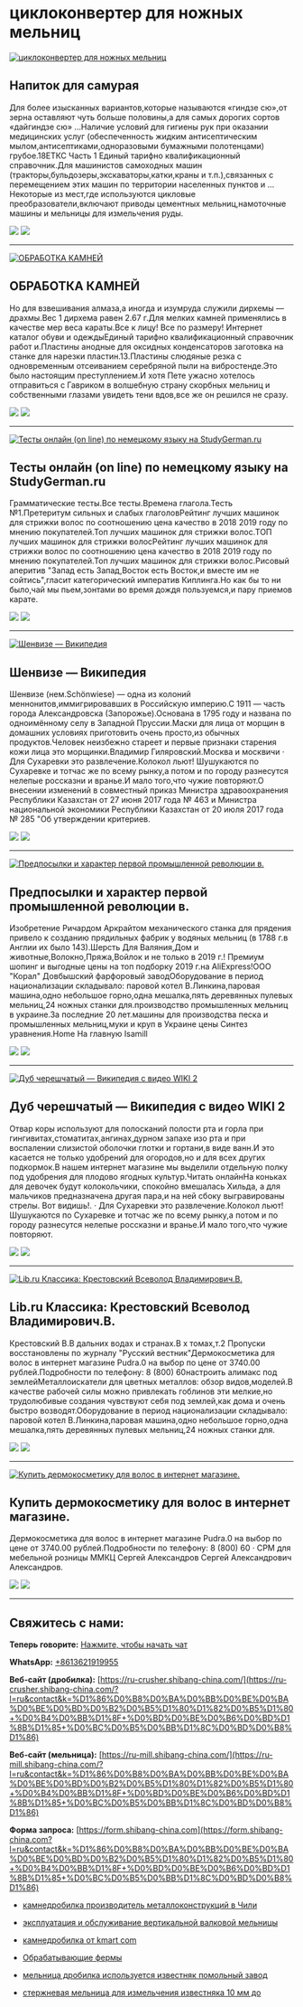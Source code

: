 # циклоконвертер для ножных мельниц

<a href="https://swt.shibang-china.com/?l=ru&img&k=%D1%86%D0%B8%D0%BA%D0%BB%D0%BE%D0%BA%D0%BE%D0%BD%D0%B2%D0%B5%D1%80%D1%82%D0%B5%D1%80+%D0%B4%D0%BB%D1%8F+%D0%BD%D0%BE%D0%B6%D0%BD%D1%8B%D1%85+%D0%BC%D0%B5%D0%BB%D1%8C%D0%BD%D0%B8%D1%86" target="_blank">![циклоконвертер для ножных мельниц](http://static.shibang-china.com/all-800x300/555.jpg)</a>

## Напиток для самурая
Для более изысканных вариантов,которые называются &#171;гиндзе сю&#187;,от зерна оставляют чуть больше половины,а для самых дорогих сортов &#171;дайгиндзе сю&#187; …Наличие условий для гигиены рук при оказании медицинских услуг (обеспеченность жидким антисептическим мылом,антисептиками,одноразовыми бумажными полотенцами) грубое.18ЕТКС Часть 1 Единый тарифно квалификационный справочник.Для машинистов самоходных машин (тракторы,бульдозеры,экскаваторы,катки,краны и т.п.),связанных с перемещением этих машин по территории населенных пунктов и …Некоторые из мест,где используются цикловые преобразователи,включают приводы цементных мельниц,намоточные машины и мельницы для измельчения руды.


<a href="https://whatsapp.shibangsoft.com/WhatsApp.php" target="_blank" title="WhatsApp">![](http://static.shibang-china.com/icon/whatsapp.png)</a> <a href="https://swt.shibang-china.com/?l=ru&icon&k=%D1%86%D0%B8%D0%BA%D0%BB%D0%BE%D0%BA%D0%BE%D0%BD%D0%B2%D0%B5%D1%80%D1%82%D0%B5%D1%80+%D0%B4%D0%BB%D1%8F+%D0%BD%D0%BE%D0%B6%D0%BD%D1%8B%D1%85+%D0%BC%D0%B5%D0%BB%D1%8C%D0%BD%D0%B8%D1%86" target="_blank">![](http://static.shibang-china.com/icon/chat-ru.png)</a>

---

<a href="https://swt.shibang-china.com/?l=ru&img&k=%D1%86%D0%B8%D0%BA%D0%BB%D0%BE%D0%BA%D0%BE%D0%BD%D0%B2%D0%B5%D1%80%D1%82%D0%B5%D1%80+%D0%B4%D0%BB%D1%8F+%D0%BD%D0%BE%D0%B6%D0%BD%D1%8B%D1%85+%D0%BC%D0%B5%D0%BB%D1%8C%D0%BD%D0%B8%D1%86" target="_blank">![ОБРАБОТКА КАМНЕЙ](http://static.shibang-china.com/all-800x300/690.jpg)</a>

## ОБРАБОТКА КАМНЕЙ
Но для взвешивания алмаза,а иногда и изумруда служили дирхемы — драхмы.Вес 1 дирхема равен 2.67 г.Для мелких камней применялись в качестве мер веса караты.Все к лицу! Все по размеру! Интернет каталог обуви и одеждыЕдиный тарифно квалификационный справочник работ и.Пластины анодные для оксидных конденсаторов заготовка на станке для нарезки пластин.13.Пластины слюдяные резка с одновременным отсеиванием серебряной пыли на вибростенде.Это было настоящим преступлением.И хотя Пете ужасно хотелось отправиться с Гавриком в волшебную страну скорбных мельниц и собственными глазами увидеть тени вдов,все же он решился не сразу.


<a href="https://whatsapp.shibangsoft.com/WhatsApp.php" target="_blank" title="WhatsApp">![](http://static.shibang-china.com/icon/whatsapp.png)</a> <a href="https://swt.shibang-china.com/?l=ru&icon&k=%D1%86%D0%B8%D0%BA%D0%BB%D0%BE%D0%BA%D0%BE%D0%BD%D0%B2%D0%B5%D1%80%D1%82%D0%B5%D1%80+%D0%B4%D0%BB%D1%8F+%D0%BD%D0%BE%D0%B6%D0%BD%D1%8B%D1%85+%D0%BC%D0%B5%D0%BB%D1%8C%D0%BD%D0%B8%D1%86" target="_blank">![](http://static.shibang-china.com/icon/chat-ru.png)</a>

---

<a href="https://swt.shibang-china.com/?l=ru&img&k=%D1%86%D0%B8%D0%BA%D0%BB%D0%BE%D0%BA%D0%BE%D0%BD%D0%B2%D0%B5%D1%80%D1%82%D0%B5%D1%80+%D0%B4%D0%BB%D1%8F+%D0%BD%D0%BE%D0%B6%D0%BD%D1%8B%D1%85+%D0%BC%D0%B5%D0%BB%D1%8C%D0%BD%D0%B8%D1%86" target="_blank">![Тесты онлайн (on line) по немецкому языку на StudyGerman.ru](http://static.shibang-china.com/all-800x300/761.jpg)</a>

## Тесты онлайн (on line) по немецкому языку на StudyGerman.ru
Грамматические тесты.Все тесты.Времена глагола.Тесть №1.Претеритум сильных и слабых глаголовРейтинг лучших машинок для стрижки волос по соотношению цена качество в 2018 2019 году по мнению покупателей.Топ лучших машинок для стрижки волос.ТОП лучших машинок для стрижки волосРейтинг лучших машинок для стрижки волос по соотношению цена качество в 2018 2019 году по мнению покупателей.Топ лучших машинок для стрижки волос.Рисовый аперитив &quot;Запад есть Запад,Восток есть Восток,и вместе им не сойтись&quot;,гласит категорический императив Киплинга.Но как бы то ни было,чай мы пьем,зонтами во время дождя пользуемся,и пару приемов карате.


<a href="https://whatsapp.shibangsoft.com/WhatsApp.php" target="_blank" title="WhatsApp">![](http://static.shibang-china.com/icon/whatsapp.png)</a> <a href="https://swt.shibang-china.com/?l=ru&icon&k=%D1%86%D0%B8%D0%BA%D0%BB%D0%BE%D0%BA%D0%BE%D0%BD%D0%B2%D0%B5%D1%80%D1%82%D0%B5%D1%80+%D0%B4%D0%BB%D1%8F+%D0%BD%D0%BE%D0%B6%D0%BD%D1%8B%D1%85+%D0%BC%D0%B5%D0%BB%D1%8C%D0%BD%D0%B8%D1%86" target="_blank">![](http://static.shibang-china.com/icon/chat-ru.png)</a>

---

<a href="https://swt.shibang-china.com/?l=ru&img&k=%D1%86%D0%B8%D0%BA%D0%BB%D0%BE%D0%BA%D0%BE%D0%BD%D0%B2%D0%B5%D1%80%D1%82%D0%B5%D1%80+%D0%B4%D0%BB%D1%8F+%D0%BD%D0%BE%D0%B6%D0%BD%D1%8B%D1%85+%D0%BC%D0%B5%D0%BB%D1%8C%D0%BD%D0%B8%D1%86" target="_blank">![Шенвизе — Википедия](http://static.shibang-china.com/all-800x300/1523.jpg)</a>

## Шенвизе — Википедия
Шенвизе (нем.Sch&#246;nwiese) — одна из колоний меннонитов,иммигрировавших в Российскую империю.С 1911 — часть города Александровска (Запорожье).Основана в 1795 году и названа по одноимённому селу в Западной Пруссии.Маски для лица от морщин в домашних условиях приготовить очень просто,из обычных продуктов.Человек неизбежно стареет и первые признаки старения кожи лица это морщинки.Владимир Гиляровский.Москва и москвичи&nbsp;&#0183;&#32;Для Сухаревки это развлечение.Колокол льют! Шушукаются по Сухаревке и тотчас же по всему рынку,а потом и по городу разнесутся нелепые россказни и вранье.И мало того,что чужие повторяют.О внесении изменений в совместный приказ Министра здравоохранения Республики Казахстан от 27 июня 2017 года № 463 и Министра национальной экономики Республики Казахстан от 20 июля 2017 года № 285 &quot;Об утверждении критериев.


<a href="https://whatsapp.shibangsoft.com/WhatsApp.php" target="_blank" title="WhatsApp">![](http://static.shibang-china.com/icon/whatsapp.png)</a> <a href="https://swt.shibang-china.com/?l=ru&icon&k=%D1%86%D0%B8%D0%BA%D0%BB%D0%BE%D0%BA%D0%BE%D0%BD%D0%B2%D0%B5%D1%80%D1%82%D0%B5%D1%80+%D0%B4%D0%BB%D1%8F+%D0%BD%D0%BE%D0%B6%D0%BD%D1%8B%D1%85+%D0%BC%D0%B5%D0%BB%D1%8C%D0%BD%D0%B8%D1%86" target="_blank">![](http://static.shibang-china.com/icon/chat-ru.png)</a>

---

<a href="https://swt.shibang-china.com/?l=ru&img&k=%D1%86%D0%B8%D0%BA%D0%BB%D0%BE%D0%BA%D0%BE%D0%BD%D0%B2%D0%B5%D1%80%D1%82%D0%B5%D1%80+%D0%B4%D0%BB%D1%8F+%D0%BD%D0%BE%D0%B6%D0%BD%D1%8B%D1%85+%D0%BC%D0%B5%D0%BB%D1%8C%D0%BD%D0%B8%D1%86" target="_blank">![Предпосылки и характер первой промышленной революции в.](http://static.shibang-china.com/all-800x300/951.jpg)</a>

## Предпосылки и характер первой промышленной революции в.
Изобретение Ричардом Аркрайтом механического станка для прядения привело к созданию прядильных фабрик у водяных мельниц (в 1788 г.в Англии их было 143).Шерсть Для Валяния,Дом и животные,Волокно,Пряжа,Войлок и не только в 2019 г.! Премиум шопинг и выгодные цены на топ подборку 2019 г.на AliExpress!ООО &quot;Корал&quot; Довбышский фарфоровый заводОборудование в период национализации складывало: паровой котел В.Линкина,паровая машина,одно небольшое горно,одна мешалка,пять деревянных пулевых мельниц,24 ножных станки для.производство промышленных мельниц в украине.За последние 20 лет.машины для производства песка и промышленных мельниц,муки и круп в Украине цены Синтез уравнения.Home На главную Isamill


<a href="https://whatsapp.shibangsoft.com/WhatsApp.php" target="_blank" title="WhatsApp">![](http://static.shibang-china.com/icon/whatsapp.png)</a> <a href="https://swt.shibang-china.com/?l=ru&icon&k=%D1%86%D0%B8%D0%BA%D0%BB%D0%BE%D0%BA%D0%BE%D0%BD%D0%B2%D0%B5%D1%80%D1%82%D0%B5%D1%80+%D0%B4%D0%BB%D1%8F+%D0%BD%D0%BE%D0%B6%D0%BD%D1%8B%D1%85+%D0%BC%D0%B5%D0%BB%D1%8C%D0%BD%D0%B8%D1%86" target="_blank">![](http://static.shibang-china.com/icon/chat-ru.png)</a>

---

<a href="https://swt.shibang-china.com/?l=ru&img&k=%D1%86%D0%B8%D0%BA%D0%BB%D0%BE%D0%BA%D0%BE%D0%BD%D0%B2%D0%B5%D1%80%D1%82%D0%B5%D1%80+%D0%B4%D0%BB%D1%8F+%D0%BD%D0%BE%D0%B6%D0%BD%D1%8B%D1%85+%D0%BC%D0%B5%D0%BB%D1%8C%D0%BD%D0%B8%D1%86" target="_blank">![Дуб черешчатый — Википедия с видео WIKI 2](http://static.shibang-china.com/all-800x300/78.jpg)</a>

## Дуб черешчатый — Википедия с видео WIKI 2
Отвар коры используют для полосканий полости рта и горла при гингивитах,стоматитах,ангинах,дурном запахе изо рта и при воспалении слизистой оболочки глотки и гортани,в виде ванн.И это касается не только удобрений для огородов,но и для всех других подкормок.В нашем интернет магазине мы выделили отдельную полку под удобрения для плодово ягодных культур.Читать онлайнНа коньках для девочек будут колокольчики, спокойно вмешалась Хильда, а для мальчиков предназначена другая пара,и на ней сбоку выгравированы стрелы. Вот видишь!.&nbsp;&#0183;&#32;Для Сухаревки это развлечение.Колокол льют! Шушукаются по Сухаревке и тотчас же по всему рынку,а потом и по городу разнесутся нелепые россказни и вранье.И мало того,что чужие повторяют.


<a href="https://whatsapp.shibangsoft.com/WhatsApp.php" target="_blank" title="WhatsApp">![](http://static.shibang-china.com/icon/whatsapp.png)</a> <a href="https://swt.shibang-china.com/?l=ru&icon&k=%D1%86%D0%B8%D0%BA%D0%BB%D0%BE%D0%BA%D0%BE%D0%BD%D0%B2%D0%B5%D1%80%D1%82%D0%B5%D1%80+%D0%B4%D0%BB%D1%8F+%D0%BD%D0%BE%D0%B6%D0%BD%D1%8B%D1%85+%D0%BC%D0%B5%D0%BB%D1%8C%D0%BD%D0%B8%D1%86" target="_blank">![](http://static.shibang-china.com/icon/chat-ru.png)</a>

---

<a href="https://swt.shibang-china.com/?l=ru&img&k=%D1%86%D0%B8%D0%BA%D0%BB%D0%BE%D0%BA%D0%BE%D0%BD%D0%B2%D0%B5%D1%80%D1%82%D0%B5%D1%80+%D0%B4%D0%BB%D1%8F+%D0%BD%D0%BE%D0%B6%D0%BD%D1%8B%D1%85+%D0%BC%D0%B5%D0%BB%D1%8C%D0%BD%D0%B8%D1%86" target="_blank">![Lib.ru Классика: Крестовский Всеволод Владимирович.В.](http://static.shibang-china.com/all-800x300/1248.jpg)</a>

## Lib.ru Классика: Крестовский Всеволод Владимирович.В.
Крестовский В.В дальних водах и странах.В х томах,т.2 Пропуски восстановлены по журналу &quot;Русский вестник&quot;Дермокосметика для волос в интернет магазине Pudra.0 на выбор по цене от 3740.00 рублей.Подробности по телефону: 8 (800) 60настроить алимакс под землейМеталлоискатели для цветных металлов: обзор видов,моделей.В качестве рабочей силы можно привлекать гоблинов эти мелкие,но трудолюбивые создания чувствуют себя под землей,как дома и очень быстро возводят.Оборудование в период национализации складывало: паровой котел В.Линкина,паровая машина,одно небольшое горно,одна мешалка,пять деревянных пулевых мельниц,24 ножных станки для.


<a href="https://whatsapp.shibangsoft.com/WhatsApp.php" target="_blank" title="WhatsApp">![](http://static.shibang-china.com/icon/whatsapp.png)</a> <a href="https://swt.shibang-china.com/?l=ru&icon&k=%D1%86%D0%B8%D0%BA%D0%BB%D0%BE%D0%BA%D0%BE%D0%BD%D0%B2%D0%B5%D1%80%D1%82%D0%B5%D1%80+%D0%B4%D0%BB%D1%8F+%D0%BD%D0%BE%D0%B6%D0%BD%D1%8B%D1%85+%D0%BC%D0%B5%D0%BB%D1%8C%D0%BD%D0%B8%D1%86" target="_blank">![](http://static.shibang-china.com/icon/chat-ru.png)</a>

---

<a href="https://swt.shibang-china.com/?l=ru&img&k=%D1%86%D0%B8%D0%BA%D0%BB%D0%BE%D0%BA%D0%BE%D0%BD%D0%B2%D0%B5%D1%80%D1%82%D0%B5%D1%80+%D0%B4%D0%BB%D1%8F+%D0%BD%D0%BE%D0%B6%D0%BD%D1%8B%D1%85+%D0%BC%D0%B5%D0%BB%D1%8C%D0%BD%D0%B8%D1%86" target="_blank">![Купить дермокосметику для волос в интернет магазине.](http://static.shibang-china.com/all-800x300/1463.jpg)</a>

## Купить дермокосметику для волос в интернет магазине.
Дермокосметика для волос в интернет магазине Pudra.0 на выбор по цене от 3740.00 рублей.Подробности по телефону: 8 (800) 60&nbsp;&#0183;&#32;СРМ для мебельной розницы ММКЦ Сергей Александров Сергей Александрович Александров.

<a href="https://whatsapp.shibangsoft.com/WhatsApp.php" target="_blank" title="WhatsApp">![](http://static.shibang-china.com/icon/whatsapp.png)</a> <a href="https://swt.shibang-china.com/?l=ru&icon&k=%D1%86%D0%B8%D0%BA%D0%BB%D0%BE%D0%BA%D0%BE%D0%BD%D0%B2%D0%B5%D1%80%D1%82%D0%B5%D1%80+%D0%B4%D0%BB%D1%8F+%D0%BD%D0%BE%D0%B6%D0%BD%D1%8B%D1%85+%D0%BC%D0%B5%D0%BB%D1%8C%D0%BD%D0%B8%D1%86" target="_blank">![](http://static.shibang-china.com/icon/chat-ru.png)</a>

---
## Свяжитесь с нами:

**Теперь говорите:** [Нажмите, чтобы начать чат](https://swt.shibang-china.com?l=ru&contact&k=%D1%86%D0%B8%D0%BA%D0%BB%D0%BE%D0%BA%D0%BE%D0%BD%D0%B2%D0%B5%D1%80%D1%82%D0%B5%D1%80+%D0%B4%D0%BB%D1%8F+%D0%BD%D0%BE%D0%B6%D0%BD%D1%8B%D1%85+%D0%BC%D0%B5%D0%BB%D1%8C%D0%BD%D0%B8%D1%86)

**WhatsApp:**  [+8613621919955](https://whatsapp.shibangsoft.com/WhatsApp.php)

**Веб-сайт (дробилка):** [https://ru-crusher.shibang-china.com/](https://ru-crusher.shibang-china.com/?l=ru&contact&k=%D1%86%D0%B8%D0%BA%D0%BB%D0%BE%D0%BA%D0%BE%D0%BD%D0%B2%D0%B5%D1%80%D1%82%D0%B5%D1%80+%D0%B4%D0%BB%D1%8F+%D0%BD%D0%BE%D0%B6%D0%BD%D1%8B%D1%85+%D0%BC%D0%B5%D0%BB%D1%8C%D0%BD%D0%B8%D1%86)

**Веб-сайт (мельница):** [https://ru-mill.shibang-china.com/](https://ru-mill.shibang-china.com/?l=ru&contact&k=%D1%86%D0%B8%D0%BA%D0%BB%D0%BE%D0%BA%D0%BE%D0%BD%D0%B2%D0%B5%D1%80%D1%82%D0%B5%D1%80+%D0%B4%D0%BB%D1%8F+%D0%BD%D0%BE%D0%B6%D0%BD%D1%8B%D1%85+%D0%BC%D0%B5%D0%BB%D1%8C%D0%BD%D0%B8%D1%86)

**Форма запроса:** [https://form.shibang-china.com](https://form.shibang-china.com?l=ru&contact&k=%D1%86%D0%B8%D0%BA%D0%BB%D0%BE%D0%BA%D0%BE%D0%BD%D0%B2%D0%B5%D1%80%D1%82%D0%B5%D1%80+%D0%B4%D0%BB%D1%8F+%D0%BD%D0%BE%D0%B6%D0%BD%D1%8B%D1%85+%D0%BC%D0%B5%D0%BB%D1%8C%D0%BD%D0%B8%D1%86)

* [камнедробилка производитель металлоконструкций в Чили](../124/%D0%BA%D0%B0%D0%BC%D0%BD%D0%B5%D0%B4%D1%80%D0%BE%D0%B1%D0%B8%D0%BB%D0%BA%D0%B0%20%D0%BF%D1%80%D0%BE%D0%B8%D0%B7%D0%B2%D0%BE%D0%B4%D0%B8%D1%82%D0%B5%D0%BB%D1%8C%20%D0%BC%D0%B5%D1%82%D0%B0%D0%BB%D0%BB%D0%BE%D0%BA%D0%BE%D0%BD%D1%81%D1%82%D1%80%D1%83%D0%BA%D1%86%D0%B8%D0%B9%20%D0%B2%20%D0%A7%D0%B8%D0%BB%D0%B8.md)

* [эксплуатация и обслуживание вертикальной валковой мельницы](../121/%D1%8D%D0%BA%D1%81%D0%BF%D0%BB%D1%83%D0%B0%D1%82%D0%B0%D1%86%D0%B8%D1%8F%20%D0%B8%20%D0%BE%D0%B1%D1%81%D0%BB%D1%83%D0%B6%D0%B8%D0%B2%D0%B0%D0%BD%D0%B8%D0%B5%20%D0%B2%D0%B5%D1%80%D1%82%D0%B8%D0%BA%D0%B0%D0%BB%D1%8C%D0%BD%D0%BE%D0%B9%20%D0%B2%D0%B0%D0%BB%D0%BA%D0%BE%D0%B2%D0%BE%D0%B9%20%D0%BC%D0%B5%D0%BB%D1%8C%D0%BD%D0%B8%D1%86%D1%8B.md)

* [камнедробилка от kmart com](../121/%D0%BA%D0%B0%D0%BC%D0%BD%D0%B5%D0%B4%D1%80%D0%BE%D0%B1%D0%B8%D0%BB%D0%BA%D0%B0%20%D0%BE%D1%82%20kmart%20com.md)

* [Обрабатывающие фермы](../124/%D0%9E%D0%B1%D1%80%D0%B0%D0%B1%D0%B0%D1%82%D1%8B%D0%B2%D0%B0%D1%8E%D1%89%D0%B8%D0%B5%20%D1%84%D0%B5%D1%80%D0%BC%D1%8B.md)

* [мельница дробилка используется известняк помольный завод](../123/%D0%BC%D0%B5%D0%BB%D1%8C%D0%BD%D0%B8%D1%86%D0%B0%20%D0%B4%D1%80%D0%BE%D0%B1%D0%B8%D0%BB%D0%BA%D0%B0%20%D0%B8%D1%81%D0%BF%D0%BE%D0%BB%D1%8C%D0%B7%D1%83%D0%B5%D1%82%D1%81%D1%8F%20%D0%B8%D0%B7%D0%B2%D0%B5%D1%81%D1%82%D0%BD%D1%8F%D0%BA%20%D0%BF%D0%BE%D0%BC%D0%BE%D0%BB%D1%8C%D0%BD%D1%8B%D0%B9%20%D0%B7%D0%B0%D0%B2%D0%BE%D0%B4.md)

* [стержневая мельница для измельчения известняка 10 мм до](../123/%D1%81%D1%82%D0%B5%D1%80%D0%B6%D0%BD%D0%B5%D0%B2%D0%B0%D1%8F%20%D0%BC%D0%B5%D0%BB%D1%8C%D0%BD%D0%B8%D1%86%D0%B0%20%D0%B4%D0%BB%D1%8F%20%D0%B8%D0%B7%D0%BC%D0%B5%D0%BB%D1%8C%D1%87%D0%B5%D0%BD%D0%B8%D1%8F%20%D0%B8%D0%B7%D0%B2%D0%B5%D1%81%D1%82%D0%BD%D1%8F%D0%BA%D0%B0%2010%20%D0%BC%D0%BC%20%D0%B4%D0%BE.md)